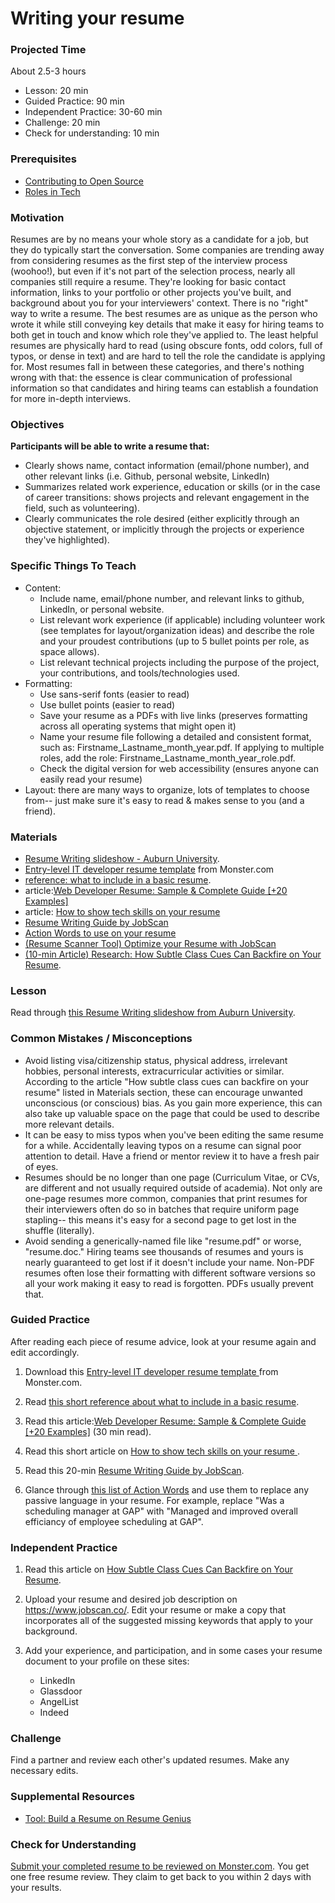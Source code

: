 # Writing your resume

### Projected Time

About 2.5-3 hours
- Lesson: 20 min
- Guided Practice:  90 min
- Independent Practice:  30-60 min
- Challenge: 20 min
- Check for understanding: 10 min


### Prerequisites

- [Contributing to Open Source](/open-source/open-source.md)
- [Roles in Tech](/roles-in-tech/roles-in-tech.md)

### Motivation

Resumes are by no means your whole story as a candidate for a job, but they do typically start the conversation. Some companies are trending away from considering resumes as the first step of the interview process (woohoo!), but even if it's not part of the selection process, nearly all companies still require a resume. They're looking for basic contact information, links to your portfolio or other projects you've built, and background about you for your interviewers' context. There is no "right" way to write a resume. The best resumes are as unique as the person who wrote it while still conveying key details that make it easy for hiring teams to both get in touch and know which role they've applied to. The least helpful resumes are physically hard to read (using obscure fonts, odd colors, full of typos, or dense in text) and are hard to tell the role the candidate is applying for. Most resumes fall in between these categories, and there's nothing wrong with that: the essence is clear communication of professional information so that candidates and hiring teams can establish a foundation for more in-depth interviews.

### Objectives

**Participants will be able to write a resume that:**

- Clearly shows name, contact information (email/phone number), and other relevant links (i.e. Github, personal website, LinkedIn)
- Summarizes related work experience, education or skills (or in the case of career transitions: shows projects and relevant engagement in the field, such as volunteering).
- Clearly communicates the role desired (either explicitly through an objective statement, or implicitly through the projects or experience they've highlighted).

### Specific Things To Teach

- Content: 
	- Include name, email/phone number, and relevant links to github, LinkedIn, or personal website.
	- List relevant work experience (if applicable) including volunteer work (see templates for layout/organization ideas) and describe the role and your proudest contributions (up to 5 bullet points per role, as space allows). 
	- List relevant technical projects including the purpose of the project, your contributions, and tools/technologies used. 
- Formatting: 
	- Use sans-serif fonts (easier to read)
	- Use bullet points (easier to read)
	- Save your resume as a PDFs with live links (preserves formatting across all operating systems that might open it)
	- Name your resume file following a detailed and consistent format, such as: Firstname_Lastname_month_year.pdf. If applying to multiple roles, add the role: Firstname_Lastname_month_year_role.pdf.
	- Check the digital version for web accessibility (ensures anyone can easily read your resume) 
- Layout: there are many ways to organize, lots of templates to choose from-- just make sure it's easy to read & makes sense to you (and a friend).

### Materials
- [Resume Writing slideshow - Auburn University](https://drive.google.com/file/d/1jADevudEn2pLGO64SZIPPklrux4nL5JU/view).
- [Entry-level IT developer resume template](https://www.monster.com/career-advice/article/sample-resume-IT-developer-entry-level) from Monster.com
- [reference: what to include in a basic resume](https://career.ucsd.edu/undergraduates/prepar-resume-covlet/writing-effective-resume.html).
- article:[Web Developer Resume: Sample & Complete Guide [+20 Examples]](https://zety.com/blog/web-developer-resume)
- article: [How to show tech skills on your resume](https://www.monster.com/career-advice/article/show-your-skills-on-your-it-resume)
- [Resume Writing Guide by JobScan](https://www.jobscan.co/resume-writing-guide)
- [Action Words to use on your resume](http://career.opcd.wfu.edu/files/2011/05/Action-Verbs-for-Resumes.pdf)
- [(Resume Scanner Tool) Optimize your Resume with JobScan](https://www.jobscan.co/)
- [(10-min Article) Research: How Subtle Class Cues Can Backfire on Your Resume](https://hbr.org/2016/12/research-how-subtle-class-cues-can-backfire-on-your-resume).

### Lesson
Read through [this Resume Writing slideshow from Auburn University](https://drive.google.com/file/d/1jADevudEn2pLGO64SZIPPklrux4nL5JU/view).


### Common Mistakes / Misconceptions

- Avoid listing visa/citizenship status, physical address, irrelevant hobbies, personal interests, extracurricular activities or similar. According to the article "How subtle class cues can backfire on your resume" listed in Materials section, these can encourage unwanted unconscious (or conscious) bias. As you gain more experience, this can also take up valuable space on the page that could be used to describe more relevant details.
- It can be easy to miss typos when you've been editing the same resume for a while. Accidentally leaving typos on a resume can signal poor attention to detail. Have a friend or mentor review it to have a fresh pair of eyes.
- Resumes should be no longer than one page (Curriculum Vitae, or CVs, are different and not usually required outside of academia). Not only are one-page resumes more common, companies that print resumes for their interviewers often do so in batches that require uniform page stapling-- this means it's easy for a second page to get lost in the shuffle (literally).
- Avoid sending a generically-named file like "resume.pdf" or worse, "resume.doc." Hiring teams see thousands of resumes and yours is nearly guaranteed to get lost if it doesn't include your name. Non-PDF resumes often lose their formatting with different software versions so all your work making it easy to read is forgotten. PDFs usually prevent that.

### Guided Practice
After reading each piece of resume advice, look at your resume again and edit accordingly.
1. Download this [Entry-level IT developer resume template
	](https://www.monster.com/career-advice/article/sample-resume-IT-developer-entry-level) from Monster.com.
	
2. Read [this short reference about what to include in a basic resume](https://career.ucsd.edu/undergraduates/prepar-resume-covlet/writing-effective-resume.html).
	
3. Read this article:[Web Developer Resume: Sample & Complete Guide [+20 Examples]](https://zety.com/blog/web-developer-resume) (30 min read).
	
4. Read this short article on [How to show tech skills on your resume
](https://www.monster.com/career-advice/article/show-your-skills-on-your-it-resume).
	
5. Read this 20-min [Resume Writing Guide by JobScan](https://www.jobscan.co/resume-writing-guide).
	
6. Glance through [this list of Action Words](http://career.opcd.wfu.edu/files/2011/05/Action-Verbs-for-Resumes.pdf) and use them to replace any passive language in your resume. For example, replace "Was a scheduling manager at GAP" with "Managed and improved overall efficiancy of employee scheduling at GAP".

### Independent Practice

1. Read this article on [How Subtle Class Cues Can Backfire on Your Resume](https://hbr.org/2016/12/research-how-subtle-class-cues-can-backfire-on-your-resume).

2. Upload your resume and desired job description on https://www.jobscan.co/. Edit your resume or make a copy that incorporates all of the suggested missing keywords that apply to your background.

3. Add your experience, and participation, and in some cases your resume document to your profile on these sites:
	- LinkedIn
	- Glassdoor
	- AngelList
	- Indeed
	
### Challenge

Find a partner and review each other's updated resumes. Make any necessary edits.

### Supplemental Resources
- [Tool: Build a Resume on Resume Genius](https://resumegenius.com/resume-formats)

### Check for Understanding
[Submit your completed resume to be reviewed on Monster.com](https://www.monster.com/resumes/post-resume2). You get one free resume review. They claim to get back to you within 2 days with your results.
